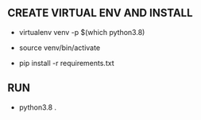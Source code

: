 CREATE VIRTUAL ENV AND INSTALL
------------------------------

* virtualenv venv -p $(which python3.8)

* source venv/bin/activate

* pip install -r requirements.txt

RUN
---

* python3.8 .